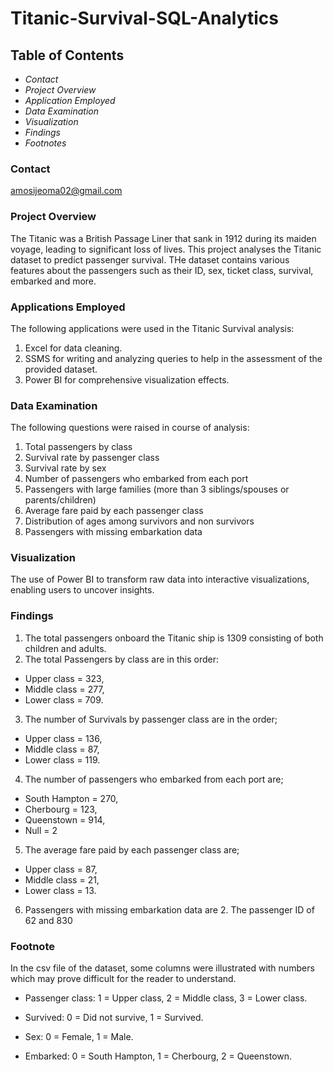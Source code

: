 # Titanic-Survival-SQL-Analytics
## Table of Contents
- *Contact*
- *Project Overview*
- *Application Employed*
- *Data Examination*
- *Visualization*
- *Findings*
- *Footnotes*

### Contact
amosijeoma02@gmail.com

### Project Overview
The Titanic was a British Passage Liner that sank in 1912 during its maiden voyage, leading to significant loss of lives. This project analyses the Titanic dataset to predict passenger survival. THe dataset contains various features about the passengers such as their ID, sex, ticket class, survival, embarked and more.
### Applications Employed 
The following applications were used in the Titanic Survival analysis:
1. Excel for data cleaning.
2. SSMS for writing and analyzing queries to help in the assessment of the provided dataset.
3. Power BI for comprehensive visualization effects.

### Data Examination 
The following questions were raised in course of analysis:
1. Total passengers by class
2. Survival rate by passenger class
3. Survival rate by sex
4. Number of passengers who embarked from each port
5. Passengers with large families (more than 3 siblings/spouses or parents/children)
6. Average fare paid by each passenger class
7. Distribution of ages among survivors and non survivors
8. Passengers with missing embarkation data

### Visualization 
The use of Power BI to transform raw data into interactive visualizations, enabling users to uncover insights.

### Findings
1. The total passengers onboard the Titanic ship is 1309 consisting of both children and adults.
2. The total Passengers by class are in this order:
- Upper class = 323,
- Middle class = 277,
- Lower class = 709.
3. The number of Survivals by passenger class are in the order;
- Upper class = 136,
- Middle class = 87,
- Lower class = 119.
4. The number of passengers who embarked from each port are;
- South Hampton = 270,
- Cherbourg = 123,
- Queenstown = 914,
- Null = 2
5. The average fare paid by each passenger class are;
- Upper class = 87,
- Middle class = 21,
- Lower class = 13.
6. Passengers with missing embarkation data are 2. The passenger ID of 62 and 830

### Footnote 
In the csv file of the dataset, some columns were illustrated with numbers which may prove difficult for the reader to understand.
- Passenger class:
1 = Upper class,
2 = Middle class,
3 = Lower class.

  
- Survived:
0 = Did not survive,
1 = Survived.

  
- Sex:
0 = Female,
1 = Male.

  
- Embarked:
0 = South Hampton,
1 = Cherbourg,
2 = Queenstown.

